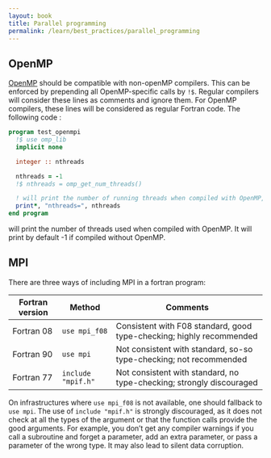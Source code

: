 ```yaml
---
layout: book
title: Parallel programming
permalink: /learn/best_practices/parallel_programming
---
```


OpenMP
------

[OpenMP](http://www.openmp.org/) should be compatible with non-openMP
compilers. This can be enforced by prepending all OpenMP-specific calls
by `!$`. Regular compilers will consider these lines as comments and
ignore them. For OpenMP compilers, these lines will be considered as
regular Fortran code. The following code :

``` fortran
program test_openmpi
  !$ use omp_lib
  implicit none

  integer :: nthreads

  nthreads = -1
  !$ nthreads = omp_get_num_threads()

  ! will print the number of running threads when compiled with OpenMP, else will print -1
  print*, "nthreads=", nthreads
end program
```

will print the number of threads used when compiled with OpenMP. It will
print by default -1 if compiled without OpenMP.

MPI
---

There are three ways of including MPI in a fortran program:

| Fortran version | Method             | Comments                                                             |
|-----------------|--------------------|----------------------------------------------------------------------|
| Fortran 08      | `use mpi_f08`      | Consistent with F08 standard, good type-checking; highly recommended |
| Fortran 90      | `use mpi`          | Not consistent with standard, so-so type-checking; not recommended   |
| Fortran 77      | `include "mpif.h"` | Not consistent with standard, no type-checking; strongly discouraged |

On infrastructures where `use mpi_f08` is not available, one should
fallback to `use mpi`. The use of `include "mpif.h"` is strongly
discouraged, as it does not check at all the types of the argument or
that the function calls provide the good arguments. For example, you
don’t get any compiler warnings if you call a subroutine and forget a
parameter, add an extra parameter, or pass a parameter of the wrong
type. It may also lead to silent data corruption.
